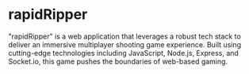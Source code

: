 # rapidRipper
"rapidRipper" is a web application that leverages a robust tech stack to deliver an immersive multiplayer shooting game experience. Built using cutting-edge technologies including JavaScript, Node.js, Express, and Socket.io, this game pushes the boundaries of web-based gaming.
